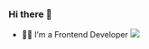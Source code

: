 ### Hi there 👋

- 👨‍💻 I’m a Frontend Developer
![](https://komarev.com/ghpvc/?username=your-github-username)

<!--
**EminAbdullayev1998/EminAbdullayev1998** is a ✨ _special_ ✨ repository because its `README.md` (this file) appears on your GitHub profile.

Here are some ideas to get you started:

- 🔭 I’m currently working on ...
- 🌱 I’m currently learning ...
- 👯 I’m looking to collaborate on ...
- 🤔 I’m looking for help with ...
- 💬 Ask me about ...
- 📫 How to reach me: ...
- 😄 Pronouns: ...
- ⚡ Fun fact: ...
-->
